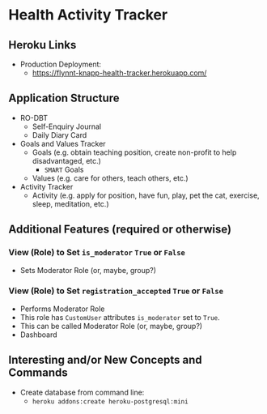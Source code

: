 # Health Activity Tracker

## Heroku Links

* Production Deployment:
  * <https://flynnt-knapp-health-tracker.herokuapp.com/>

## Application Structure

* RO-DBT
  * Self-Enquiry Journal
  * Daily Diary Card
* Goals and Values Tracker
  * Goals (e.g. obtain teaching position, create non-profit to help disadvantaged, etc.)
    * `SMART` Goals
  * Values (e.g. care for others, teach others, etc.)
* Activity Tracker
  * Activity (e.g. apply for position, have fun, play, pet the cat, exercise, sleep, meditation, etc.)

## Additional Features (required or otherwise)

### View (Role) to Set `is_moderator` `True` or `False`

* Sets Moderator Role (or, maybe, group?)

### View (Role) to Set `registration_accepted` `True` or `False`

* Performs Moderator Role
* This role has `CustomUser` attributes `is_moderator` set to `True`.
* This can be called Moderator Role (or, maybe, group?)
* Dashboard

## Interesting and/or New Concepts and Commands

* Create database from command line:
  * `heroku addons:create heroku-postgresql:mini`
